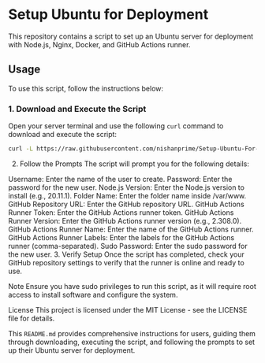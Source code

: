 # Setup Ubuntu for Deployment

This repository contains a script to set up an Ubuntu server for deployment with Node.js, Nginx, Docker, and GitHub Actions runner.

## Usage

To use this script, follow the instructions below:

### 1. Download and Execute the Script

Open your server terminal and use the following `curl` command to download and execute the script:

```bash
curl -L https://raw.githubusercontent.com/nishanprime/Setup-Ubuntu-For-Deployment/main/initializer.sh | bash
```

2. Follow the Prompts
The script will prompt you for the following details:

Username: Enter the name of the user to create.
Password: Enter the password for the new user.
Node.js Version: Enter the Node.js version to install (e.g., 20.11.1).
Folder Name: Enter the folder name inside /var/www.
GitHub Repository URL: Enter the GitHub repository URL.
GitHub Actions Runner Token: Enter the GitHub Actions runner token.
GitHub Actions Runner Version: Enter the GitHub Actions runner version (e.g., 2.308.0).
GitHub Actions Runner Name: Enter the name of the GitHub Actions runner.
GitHub Actions Runner Labels: Enter the labels for the GitHub Actions runner (comma-separated).
Sudo Password: Enter the sudo password for the new user.
3. Verify Setup
Once the script has completed, check your GitHub repository settings to verify that the runner is online and ready to use.

Note
Ensure you have sudo privileges to run this script, as it will require root access to install software and configure the system.

License
This project is licensed under the MIT License - see the LICENSE file for details.


This `README.md` provides comprehensive instructions for users, guiding them through downloading, executing the script, and following the prompts to set up their Ubuntu server for deployment.
